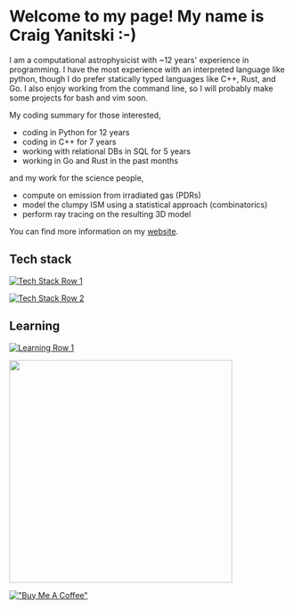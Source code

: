 # Welcome to my page! My name is Craig Yanitski :-)

I am a computational astrophysicist with ~12 years' experience in programming.
I have the most experience with an interpreted language like python, though I do prefer 
statically typed languages like C++, Rust, and Go.
I also enjoy working from the command line, so I will probably make some projects for bash and vim soon.

My coding summary for those interested,

- coding in Python for 12 years
- coding in C++ for 7 years
- working with relational DBs in SQL for 5 years
- working in Go and Rust in the past months

and my work for the science people,

- compute on emission from irradiated gas (PDRs)
- model the clumpy ISM using a statistical approach (combinatorics)
- perform ray tracing on the resulting 3D model

You can find more information on my [website](https://craigyanitski.github.io/).

## Tech stack

[![Tech Stack Row 1](https://skillicons.dev/icons?i=py,go,cpp,c,bash,latex)](https://skillicons.dev)

[![Tech Stack Row 2](https://skillicons.dev/icons?i=cmake,docker,git,sqlite,postgres,sklearn)](https://skillicons.dev)

## Learning

[![Learning Row 1](https://skillicons.dev/icons?i=js,ts,lua,neovim,kubernetes,unity)](https://skillicons.dev)

<p align="left">
  <img src="https://api.boot.dev/v1/users/public/7a6758a8-ffe2-4d79-b589-81dd3a1294a6/thumbnail" width="400">
</p>

[!["Buy Me A Coffee"](https://www.buymeacoffee.com/assets/img/custom_images/orange_img.png)](https://buymeacoffee.com/craigyanitski)

